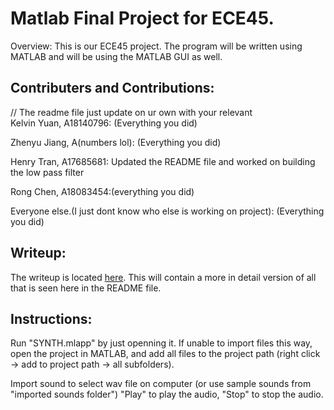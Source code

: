 # Matlab Final Project for ECE45.
Overview:
This is our ECE45 project. The program will be written using MATLAB and will be using the MATLAB GUI as well.

## Contributers and Contributions:
// The readme file just update on ur own with your relevant <br>
Kelvin Yuan, A18140796: (Everything you did)

Zhenyu Jiang, A(numbers lol): (Everything you did)

Henry Tran, A17685681: Updated the README file and worked on building the low pass filter

Rong Chen, A18083454:(everything you did)

Everyone else.(I just dont know who else is working on project): (Everything you did)

## Writeup:
The writeup is located [here](https://docs.google.com/document/d/e/2PACX-1vQbeLiGtcSWIh8PIwu1w4pUH_zetZpARPXDrXkuVdp3Hq1xmoa-urR9AU4SDfVg0yl4pvSMpcZ1zmhr/pub). This will contain a more in detail version of all that is seen here in the README file.

## Instructions:
Run "SYNTH.mlapp" by just openning it. If unable to import files this way, open the project in MATLAB, and add all files to the project path (right click -> add to project path -> all subfolders).

Import sound to select wav file on computer (or use sample sounds from "imported sounds folder")
"Play" to play the audio, "Stop" to stop the audio.
